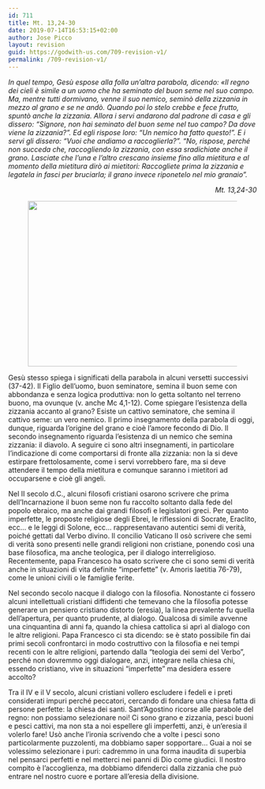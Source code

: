 ```yaml
---
id: 711
title: Mt. 13,24-30
date: 2019-07-14T16:53:15+02:00
author: Jose Picco
layout: revision
guid: https://godwith-us.com/709-revision-v1/
permalink: /709-revision-v1/
---
```

_In quel tempo, Gesù espose alla folla un’altra parabola, dicendo: «Il regno dei cieli è simile a un uomo che ha seminato del buon seme nel suo campo. Ma, mentre tutti dormivano, venne il suo nemico, seminò della zizzania in mezzo al grano e se ne andò. Quando poi lo stelo crebbe e fece frutto, spuntò anche la zizzania. Allora i servi andarono dal padrone di casa e gli dissero: “Signore, non hai seminato del buon seme nel tuo campo? Da dove viene la zizzania?”. Ed egli rispose loro: “Un nemico ha fatto questo!”. E i servi gli dissero: “Vuoi che andiamo a raccoglierla?”. “No, rispose, perché non succeda che, raccogliendo la zizzania, con essa sradichiate anche il grano. Lasciate che l’una e l’altro crescano insieme fino alla mietitura e al momento della mietitura dirò ai mietitori: Raccogliete prima la zizzania e legatela in fasci per bruciarla; il grano invece riponetelo nel mio granaio”._

<p style="text-align:right">
  <em>Mt. 13,24-30</em>
</p><figure class="wp-block-image is-resized">

<img src="https://godwith-us.com/wp-content/uploads/2019/07/Seme.jpg" alt="" class="wp-image-710" width="560" height="335" srcset="https://incercadidio.com/wp-content/uploads/2019/07/Seme.jpg 462w, https://incercadidio.com/wp-content/uploads/2019/07/Seme-300x179.jpg 300w" sizes="(max-width: 560px) 100vw, 560px" /> </figure> 

Gesù stesso spiega i significati della parabola in alcuni versetti successivi (37-42). Il Figlio dell’uomo, buon seminatore, semina il buon seme con abbondanza e senza logica produttiva: non lo getta soltanto nel terreno buono, ma ovunque (v. anche Mc 4,1-12). Come spiegare l’esistenza della zizzania accanto al grano? Esiste un cattivo seminatore, che semina il cattivo seme: un vero nemico. Il primo insegnamento della parabola di oggi, dunque, riguarda l’origine del grano e cioè l’amore fecondo di Dio. Il secondo insegnamento riguarda l’esistenza di un nemico che semina zizzania: il diavolo. A seguire ci sono altri insegnamenti, in particolare l’indicazione di come comportarsi di fronte alla zizzania: non la si deve estirpare frettolosamente, come i servi vorrebbero fare, ma si deve attendere il tempo della mietitura e comunque saranno i mietitori ad occuparsene e cioè gli angeli.

Nel II secolo d.C., alcuni filosofi cristiani osarono scrivere che prima dell’Incarnazione il buon seme non fu raccolto soltanto dalla fede del popolo ebraico, ma anche dai grandi filosofi e legislatori greci. Per quanto imperfette, le proposte religiose degli Ebrei, le riflessioni di Socrate, Eraclito, ecc… e le leggi di Solone, ecc… rappresentavano autentici semi di verità, poiché gettati dal Verbo divino. Il concilio Vaticano II osò scrivere che semi di verità sono presenti nelle grandi religioni non cristiane, ponendo così una base filosofica, ma anche teologica, per il dialogo interreligioso. Recentemente, papa Francesco ha osato scrivere che ci sono semi di verità anche in situazioni di vita definite “imperfette” (v. Amoris laetitia 76-79), come le unioni civili o le famiglie ferite.

Nel secondo secolo nacque il dialogo con la filosofia. Nonostante ci fossero alcuni intellettuali cristiani diffidenti che temevano che la filosofia potesse generare un pensiero cristiano distorto (eresia), la linea prevalente fu quella dell’apertura, per quanto prudente, al dialogo. Qualcosa di simile avvenne una cinquantina di anni fa, quando la chiesa cattolica si aprì al dialogo con le altre religioni. Papa Francesco ci sta dicendo: se è stato possibile fin dai primi secoli confrontarci in modo costruttivo con la filosofia e nei tempi recenti con le altre religioni, partendo dalla “teologia dei semi del Verbo”, perché non dovremmo oggi dialogare, anzi, integrare nella chiesa chi, essendo cristiano, vive in situazioni “imperfette” ma desidera essere accolto? 

Tra il IV e il V secolo, alcuni cristiani vollero escludere i fedeli e i preti considerati impuri perché peccatori, cercando di fondare una chiesa fatta di persone perfette: la chiesa dei santi. Sant’Agostino ricorse alle parabole del regno: non possiamo selezionare noi! Ci sono grano e zizzania, pesci buoni e pesci cattivi, ma non sta a noi espellere gli imperfetti, anzi, è un’eresia il volerlo fare! Usò anche l’ironia scrivendo che a volte i pesci sono particolarmente puzzolenti, ma dobbiamo saper sopportare… Guai a noi se volessimo selezionare i puri: cadremmo in una forma inaudita di superbia nel pensarci perfetti e nel metterci nei panni di Dio come giudici. Il nostro compito è l’accoglienza, ma dobbiamo difenderci dalla zizzania che può entrare nel nostro cuore e portare all’eresia della divisione.